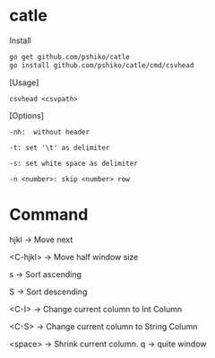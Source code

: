 # catle

Install
```bash
go get github.com/pshiko/catle
go install github.com/pshiko/catle/cmd/csvhead
```

[Usage]

	csvhead <csvpath>
  
[Options]

	-nh:  without header
  
	-t: set '\t' as delimiter
  
	-s: set white space as delimiter
  
	-n <number>: skip <number> row
  
  


# Command

hjkl -> Move next

\<C-hjkl\> -> Move half window size

s -> Sort ascending

S -> Sort descending

\<C-I\> -> Change current column to Int Column

\<C-S\> -> Change current column to String Column

\<space\> -> Shrink current column.
q -> quite window
